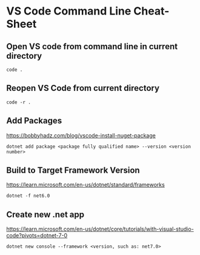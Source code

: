 # VS Code Command Line Cheat-Sheet

## Open VS code from command line in current directory
```
code .
```

## Reopen VS Code from current directory
```
code -r .
```

## Add Packages
https://bobbyhadz.com/blog/vscode-install-nuget-package
```
dotnet add package <package fully qualified name> --version <version number>
```

## Build to Target Framework Version
https://learn.microsoft.com/en-us/dotnet/standard/frameworks
```
dotnet -f net6.0
```

## Create new .net app
https://learn.microsoft.com/en-us/dotnet/core/tutorials/with-visual-studio-code?pivots=dotnet-7-0
```
dotnet new console --framework <version, such as: net7.0>
```
